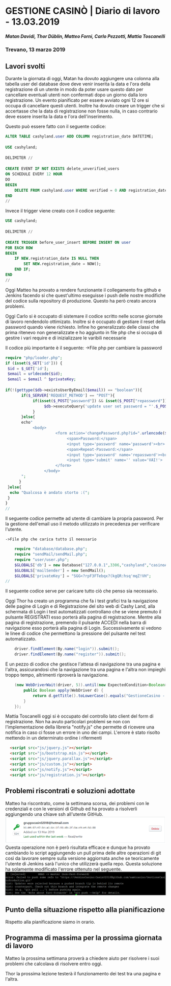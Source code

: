 # GESTIONE CASINÒ | Diario di lavoro - 13.03.2019
##### Matan Davidi, Thor Düblin, Matteo Forni, Carlo Pezzotti, Mattia Toscanelli
### Trevano, 13 marzo 2019

## Lavori svolti
Durante la giornata di oggi, Matan ha dovuto aggiungere una colonna alla tabella user del database dove deve venir inserita la data e l'ora della registrazione di un utente in modo da poter usare questo dato per cancellare eventuali utenti non confermati dopo un giorno dalla loro registrazione. Un evento pianificato per essere avviato ogni 12 ore si occupa di cancellare questi utenti. Inoltre ha dovuto creare un trigger che si accertasse che la data di registrazione non fosse nulla, in caso contrario deve essere inserita la data e l'ora dell'inserimento.

Questo può essere fatto con il seguente codice:
```SQL
ALTER TABLE cashyland.user ADD COLUMN registration_date DATETIME;

USE cashyland;

DELIMITER //

CREATE EVENT IF NOT EXISTS delete_unverified_users
ON SCHEDULE EVERY 12 HOUR
DO
BEGIN
	DELETE FROM cashyland.user WHERE verified = 0 AND registration_date <= subdate(NOW(), 1);
END
//
```

Invece il trigger viene creato con il codice seguente:

```SQL
USE cashyland;

DELIMITER //

CREATE TRIGGER before_user_insert BEFORE INSERT ON user
FOR EACH ROW
BEGIN
	IF NEW.registration_date IS NULL THEN
		SET NEW.registration_date = NOW();
    END IF;
END
//

```

Oggi Matteo ha provato a rendere funzionante il collegamento fra github e Jenkins facendo si che quest'ultimo eseguisse i push delle nostre modifiche del codice sulla repository di produzione. Questo ha però creato ancora problemi.

Oggi Carlo si è occupato di sistemare il codice scritto nelle scorse giornate di lavoro rendendolo ottimizato. Inoltre si è occupato di gestiare il reset della password quando viene richiesto. Infine ho generalizzato delle classi che prima ritenevo non generalizzate e ho aggiunto in file php che si occupa di gestire i vari require e di inizializzare le varibili necessarie

Il codice più importante è il seguente:
	->File php per cambiare la password
```Php
require "php/loader.php";
if (isset($_GET['id'])) {
 $id = $_GET['id'];
 $email = urldecode($id);
 $email = $email ^ $privateKey;

if(!(gettype($db->existsUserByEmail($email)) == "boolean")){
       if($_SERVER['REQUEST_METHOD'] == "POST"){
            if(isset($_POST["password"]) && isset($_POST["repassword"])){
                 $db->executeQuery('update user set password = "'.$_POST["password"].'" where email = "'.$email.'"');
            }
       }else{
       echo"
            <body>
                      <form action='changePassword.php?id=".urlencode($email^$privateKey)."' method='post'>
                           <span>Password:</span>
                           <input type='password' name='password'><br>
                           <span>Repeat-Password:</span>
                           <input type='password' name='repassword'><br>
                           <input type='submit' name='' value='VAI!'>
                      </form>
                 </body>
       ";
      }
 }else{
  echo "Qualcosa è andato storto :(";
 }
}
//

```
Il seguente codice permette ad utente di cambiare la propria password. Per la gestione dell'email uso il metodo utilizzato in precedenza per verificare l'utente.

	->File php che carica tutto il neessario
```Php
	require "database/database.php";
	require "sendMail/sendMail.php";
	require "user/user.php";
	$GLOBALS['db'] = new Database("127.0.0.1",3306,"cashyland","casinoAdmin","Casin02018");
	$GLOBALS['mailSender'] = new SendMail();
	$GLOBALS['privateKey'] = "SGG<?rpF3FTebqx?(kgQR:hsq'mqZ!VH";
//

```
Il seguente codice serve per caricare tutto ciò che penso sia necessario.

Oggi Thor ha creato un programma che fa i test grafici tra la navigazione delle pagine di Login e di Registrazione del sito web di Cashy Land, alla schermata di Login i test automatizzati controllano che se viene premuto il pulsante REGISTRATI esso porterà alla pagina di registrazione.
Mentre alla pagina di registrazione, premendo il pulsante ACCEDI nella barra di navigazione esso porterà alla pagina di Login.
Successivamente si vedono le linee di codice che permettono la pressione del pulsante nel test automatizzato.

```Java
	driver.findElement(By.name("login")).submit();
	driver.findElement(By.name("register")).submit();
```
E un pezzo di codice che gestisce l'attesa di navigazione tra una pagina e l'altra, assicurandosi che la navigazione tra una pagina e l'altra non impieghi troppo tempo, altrimenti riproverà la navigazione.

```Java
	(new WebDriverWait(driver, 5)).until(new ExpectedCondition<Boolean>() {
		public Boolean apply(WebDriver d) {
			return d.getTitle().toLowerCase().equals("GestioneCasino - Registrazione");
		}
	});
```

Mattia Toscanelli oggi si è occupato del controllo lato client del form di registrazione. Non ha avuto particolari problemi se non con l'implementazione della libreria "notify.js" che permette di ricevere una notifica in caso ci fosse un errore in uno dei campi. L'errore è stato risolto mettendo in un determinato ordine i rifermenti
```HTML
  <script src="js/jquery.js"></script>
  <script src="js/bootstrap.min.js"></script>
  <script src="js/jquery.parallax.js"></script>
  <script src="js/custom.js"></script>
  <script src="js/notify.js"></script>
  <script src="js/registration.js"></script>
```

##  Problemi riscontrati e soluzioni adottate

Matteo ha riscontrato, come la settimana scorsa, dei problemi con le credenziali e con le versioni di Github ed ha provato a risolverli aggiungendo una chiave ssh all'utente GitHub.
![Chiave ssh Jenkins user](../media/SSHKeyJenkinsUser.png)
Questa operazione non è però risultata efficace e dunque ha provato cambiando lo script aggiungendo un pull prima delle altre operazioni di git così da lavorare sempre sulla versione aggiornata anche se teoricamente l'utente di Jenkins sarà l'unico che utilizzerà quella repo. Questa soluzione ha solamente modificato l'errore ottenuto nel seguente.
![Error Push Jenkins](../media/GitPush&PullError.png)

##  Punto della situazione rispetto alla pianificazione
Rispetto alla pianificazione siamo in orario.

## Programma di massima per la prossima giornata di lavoro
Matteo la prossima settimana proverà a chiedere aiuto per risolvere i suoi problemi che calcolava di risolvere entro oggi.

Thor la prossima lezione testerà il funzionamento dei test tra una pagina e l'altra.
